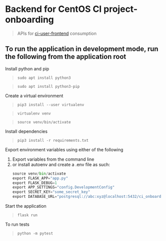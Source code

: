 # Backend for CentOS CI project-onboarding
> APIs for [ci-user-frontend](https://github.com/shailysangwan/ci-user-frontend/tree/master/client) consumption
## To run the application in development mode, run the following from the application root

Install python and pip
> ```sudo apt install python3```

> ```sudo apt install python3-pip```

Create a virtual environment
> ```pip3 install --user virtualenv```

> ```virtualenv venv```

> ```source venv/bin/activate```

Install dependencies
> ```pip3 install -r requirements.txt```

Export environment variables using either of the following
1. Export variables from the command line
2. or install autoenv and create a .env file as such:
    ```python
    source venv/bin/activate
    export FLASK_APP="app.py"
    export FLASK_DEBUG=1
    export APP_SETTINGS="config.DevelopmentConfig"
    export SECRET_KEY="some_secret_key"
    export DATABASE_URL="postgresql://abc:xyz@localhost:5432/ci_onboarding"
    ```

Start the application
> ```flask run```

To run tests
> ```python -m pytest```